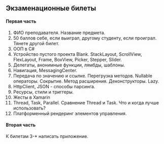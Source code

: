 ## Экзаменационные билеты

#### Первая часть

1. ФИО преподавателя. Название предмета.
2. 50 баллов себе, если выиграл, другому студенту, если проиграл. Тянете другой билет.
3. ООП в C#
4. Устройство пустого проекта Blank. StackLayout, ScrollView, FlexLayout, Frame, BoxView, Picker, Stepper, Slider.
5. Делегаты, анонимные функции, лямбды, шаблоны.
6. Навигация, MessagingCenter.
7. Передача по значению и ссылке. Перегрузка методов. Nullable операторы. Сокрытие. Метод расширения. Деконструкторы. Lazy.
8. HttpClient, JSON - способы парсинга.
9. Ресурсы, стили и триггеры.
10. Жесты в Xamarin
11. Thread, Task, Parallel. Сравнение Thread и Task. Что и когда лучше использовать?
12. Платформенный рендеринг элементов управления.

#### Вторая часть

К билетам 3-* написать приложение.
